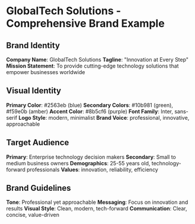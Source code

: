 # GlobalTech Solutions - Comprehensive Brand Example

## Brand Identity

**Company Name**: GlobalTech Solutions
**Tagline**: "Innovation at Every Step"
**Mission Statement**: To provide cutting-edge technology solutions that empower businesses worldwide

## Visual Identity

**Primary Color**: #2563eb (blue)
**Secondary Colors**: #10b981 (green), #f59e0b (amber)
**Accent Color**: #8b5cf6 (purple)
**Font Family**: Inter, sans-serif
**Logo Style**: modern, minimalist
**Brand Voice**: professional, innovative, approachable

## Target Audience

**Primary**: Enterprise technology decision makers
**Secondary**: Small to medium business owners
**Demographics**: 25-55 years old, technology-forward professionals
**Values**: innovation, reliability, efficiency

## Brand Guidelines

**Tone**: Professional yet approachable
**Messaging**: Focus on innovation and results
**Visual Style**: Clean, modern, tech-forward
**Communication**: Clear, concise, value-driven